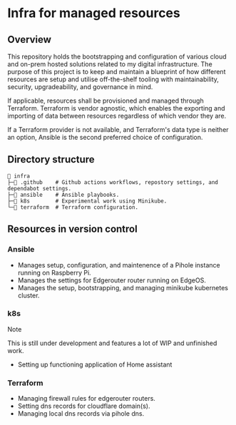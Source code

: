 # Infra for managed resources

## Overview

This repository holds the bootstrapping and configuration of various cloud and on-prem hosted solutions related to my digital infrastructure. The purpose of this project is to keep and maintain a blueprint of how different resources are setup and utilise off-the-shelf tooling with maintainability, security, upgradeability, and governance in mind.

If applicable, resources shall be provisioned and managed through Terraform. Terraform is vendor agnostic, which enables the exporting and importing of data between resources regardless of which vendor they are.

If a Terraform provider is not available, and Terraform's data type is neither an option, Ansible is the second preferred choice of configuration.

## Directory structure

```
📂 infra
├─📁 .github    # Github actions workflows, repostory settings, and dependabot settings.
├─📁 ansible    # Ansible playbooks.
├─📁 k8s        # Experimental work using Minikube.
└─📁 terraform  # Terraform configuration.
```

## Resources in version control

### Ansible

* Manages setup, configuration, and maintenence of a Pihole instance running on Raspberry Pi.
* Manages the settings for Edgerouter router running on EdgeOS.
* Manages the setup, bootstrapping, and managing minikube kubernetes cluster.

### k8s

> [!NOTE]
> This is still under development and features a lot of WIP and unfinished work.

* Setting up functioning application of Home assistant

### Terraform

* Managing firewall rules for edgerouter routers.
* Setting dns records for cloudflare domain(s).
* Managing local dns records via pihole dns.
